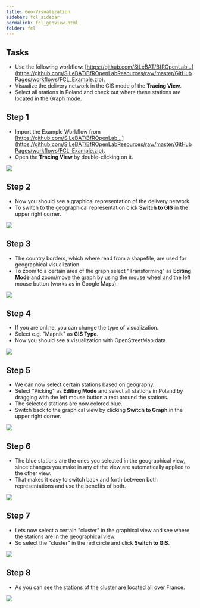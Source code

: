 ```yaml
---
title: Geo-Visualization
sidebar: fcl_sidebar
permalink: fcl_geoview.html
folder: fcl
---
```


<h2 class="tutorial-heading">Tasks</h2>

 * Use the following workflow: [https://github.com/SiLeBAT/BfROpenLab...](https://github.com/SiLeBAT/BfROpenLabResources/raw/master/GitHubPages/workflows/FCL_Example.zip).
 * Visualize the delivery network in the GIS mode of the **Tracing View**.
 * Select all stations in Poland and check out where these stations are located in the Graph mode.

<h2 class="tutorial-heading">Step 1</h2>

 * Import the Example Workflow from [https://github.com/SiLeBAT/BfROpenLab...](https://github.com/SiLeBAT/BfROpenLabResources/raw/master/GitHubPages/workflows/FCL_Example.zip).
 * Open the **Tracing View** by double-clicking on it.

<a href="https://github.com/SiLeBAT/BfROpenLabResources/raw/master/GitHubPages/documents/foodchainlab_geoview/1.png"><img class="aligncenter" src="https://github.com/SiLeBAT/BfROpenLabResources/raw/master/GitHubPages/documents/foodchainlab_geoview/1.png"/></a>

<h2 class="tutorial-heading">Step 2</h2>

 * Now you should see a graphical representation of the delivery network.
 * To switch to the geographical representation click **Switch to GIS** in the upper right corner.

<a href="https://github.com/SiLeBAT/BfROpenLabResources/raw/master/GitHubPages/documents/foodchainlab_geoview/2.png"><img class="aligncenter" src="https://github.com/SiLeBAT/BfROpenLabResources/raw/master/GitHubPages/documents/foodchainlab_geoview/2.png"/></a>

<h2 class="tutorial-heading">Step 3</h2>

 * The country borders, which where read from a shapefile, are used for geographical visualization.
 * To zoom to a certain area of the graph select "Transforming" as **Editing Mode** and zoom/move the graph by using the mouse wheel and the left mouse button (works as in Google Maps).

<a href="https://github.com/SiLeBAT/BfROpenLabResources/raw/master/GitHubPages/documents/foodchainlab_geoview/3.png"><img class="aligncenter" src="https://github.com/SiLeBAT/BfROpenLabResources/raw/master/GitHubPages/documents/foodchainlab_geoview/3.png"/></a>

<h2 class="tutorial-heading">Step 4</h2>

 * If you are online, you can change the type of visualization.
 * Select e.g. "Mapnik" as **GIS Type**.
 * Now you should see a visualization with OpenStreetMap data.

<a href="https://github.com/SiLeBAT/BfROpenLabResources/raw/master/GitHubPages/documents/foodchainlab_geoview/4.png"><img class="aligncenter" src="https://github.com/SiLeBAT/BfROpenLabResources/raw/master/GitHubPages/documents/foodchainlab_geoview/4.png"/></a>

<h2 class="tutorial-heading">Step 5</h2>

 * We can now select certain stations based on geography.
 * Select "Picking" as **Editing Mode** and select all stations in Poland by dragging with the left mouse button a rect around the stations.
 * The selected stations are now colored blue.
 * Switch back to the graphical view by clicking **Switch to Graph** in the upper right corner.

<a href="https://github.com/SiLeBAT/BfROpenLabResources/raw/master/GitHubPages/documents/foodchainlab_geoview/5.png"><img class="aligncenter" src="https://github.com/SiLeBAT/BfROpenLabResources/raw/master/GitHubPages/documents/foodchainlab_geoview/5.png"/></a>

<h2 class="tutorial-heading">Step 6</h2>

 * The blue stations are the ones you selected in the geographical view, since changes you make in any of the view are automatically applied to the other view.
 * That makes it easy to switch back and forth between both representations and use the benefits of both.

<a href="https://github.com/SiLeBAT/BfROpenLabResources/raw/master/GitHubPages/documents/foodchainlab_geoview/6.png"><img class="aligncenter" src="https://github.com/SiLeBAT/BfROpenLabResources/raw/master/GitHubPages/documents/foodchainlab_geoview/6.png"/></a>

<h2 class="tutorial-heading">Step 7</h2>

 * Lets now select a certain "cluster" in the graphical view and see where the stations are in the geographical view.
 * So select the "cluster" in the red circle and click **Switch to GIS**.

<a href="https://github.com/SiLeBAT/BfROpenLabResources/raw/master/GitHubPages/documents/foodchainlab_geoview/7.png"><img class="aligncenter" src="https://github.com/SiLeBAT/BfROpenLabResources/raw/master/GitHubPages/documents/foodchainlab_geoview/7.png"/></a>

<h2 class="tutorial-heading">Step 8</h2>

 * As you can see the stations of the cluster are located all over France.

<a href="https://github.com/SiLeBAT/BfROpenLabResources/raw/master/GitHubPages/documents/foodchainlab_geoview/8.png"><img class="aligncenter" src="https://github.com/SiLeBAT/BfROpenLabResources/raw/master/GitHubPages/documents/foodchainlab_geoview/8.png"/></a>
